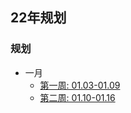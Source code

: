 ## 22年规划

### 规划

- 一月
  - [第一周: 01.03-01.09](/books/发展与OKR/06、自我管理/02、规划/22年/01、01.03-01.09/README.md)
  - [第二周: 01.10-01.16](/books/发展与OKR/06、自我管理/02、规划/22年/02、01.10-01.16/README.md)
